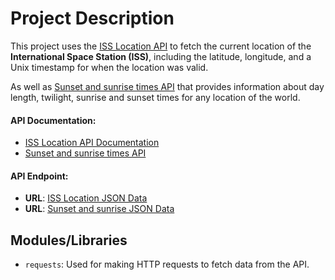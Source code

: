 # Project Description

This project uses the [ISS Location API](http://open-notify.org/Open-Notify-API/ISS-Location-Now/) to fetch the current location of the **International Space Station (ISS)**, including the latitude, longitude, and a Unix timestamp for when the location was valid.

As well as [Sunset and sunrise times API](https://sunrise-sunset.org/api) that provides information about day length, twilight, sunrise and sunset times for any location of the world.

#### API Documentation:
- [ISS Location API Documentation](http://open-notify.org/Open-Notify-API/ISS-Location-Now/)
- [Sunset and sunrise times API](https://sunrise-sunset.org/api)
#### API Endpoint:
- **URL**: [ISS Location JSON Data](http://api.open-notify.org/iss-now.json)
- **URL**: [Sunset and sunrise JSON Data](https://api.sunrise-sunset.org/json)

## Modules/Libraries

- `requests`: Used for making HTTP requests to fetch data from the API.
